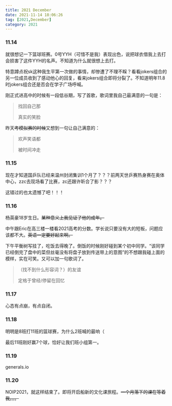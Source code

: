 ```yaml
---
title: 2021 December
date: 2021-11-14 18:06:26
tag: [2021,December]
category: 2021
---
```


### 11.14

就很想记一下篮球班赛。0号YYH（可惜不是我）表现出色，说把球衣借我上去打会损害了这件YYH的名声。不知道为什么就很想上去打。

特意蹲点祝sk这种我生平第一次做的事情，却惨遭了不理不睬？看看jokers组合的另一位成员收到了感动他心的回复，看来jokers组合即将分裂了。不知道明年11.8时jokers组合还是否会在学子广场呼喊。

刚正式进高中的时候有一段低谷期，写了首歌，歌词里我自己最满意的一句是：

> 找回自己那
>
> 真实的笑脸

昨天~~考模拟赛的时候~~又想到一句让自己满意的：

> 欢声笑语都
>
> 被时间冲走

### 11.15

现在才知道国乒队已经来温州封闭集训1个月了？？？前两天世乒赛热身赛在奥体中心，zzc去现场看了比赛，zc还跟许昕合了影？？？

这错过的也太遗憾了吧！！！

### 11.16

杨英豪18岁生日。~~某种意义上我见证了他的成年。~~

中午跟Eric在高三楼一楼看2021高考的分数。学长说只要没有大的短板，问题应该都不大。~~英语一定要好起来啊。~~

下午平衡树写挂了，吃饭去得晚了。倒饭的时候刚好碰到某个初中同学。“该同学已经倒完了盘中的菜但丝毫没有将盘子放到传送带上的意图”的不想跟我碰上面的模样，实在可笑。又可以加一句歌词了。

> （找不到什么形容词？）的友谊
>
> 定格于曾经/停留在回忆

### 11.17

心态有点崩，有点自闭。

### 11.18

明明是8班打11班的篮球赛，为什么2班喊的最响（

最后11班刚好赢7个球，恰好让我们班小组第一。

### 11.19

generals.io

### 11.20

NOIP2021，就这样结束了。即将开启船新的文化课旅程。~~一个月落下的课在等着我。。。~~